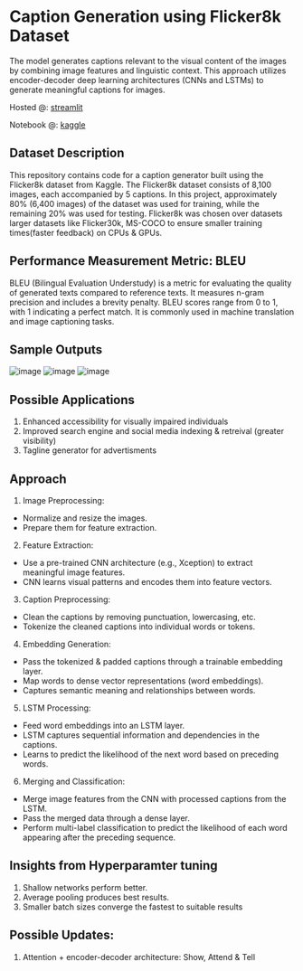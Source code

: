 # Caption Generation using Flicker8k Dataset
The model generates captions relevant to the visual content of the images by combining image features and linguistic context. This approach utilizes encoder-decoder deep learning architectures (CNNs and LSTMs) to generate meaningful captions for images.

Hosted @: [streamlit]()

Notebook @: [kaggle](https://www.kaggle.com/code/ashutoshpanigrahy/notebook0ecb3cce5b)

## Dataset Description
This repository contains code for a caption generator built using the Flicker8k dataset from Kaggle. The Flicker8k dataset consists of 8,100 images, each accompanied by 5 captions. In this project, approximately 80% (6,400 images) of the dataset was used for training, while the remaining 20% was used for testing. Flicker8k was chosen over datasets larger datasets like Flicker30k, MS-COCO to ensure smaller training times(faster feedback) on CPUs & GPUs.

## Performance Measurement Metric: BLEU
BLEU (Bilingual Evaluation Understudy) is a metric for evaluating the quality of generated texts compared to reference texts. It measures n-gram precision and includes a brevity penalty. BLEU scores range from 0 to 1, with 1 indicating a perfect match. It is commonly used in machine translation and image captioning tasks.

## Sample Outputs 
![image](https://github.com/Ash4dev/caption-generator/assets/77205433/46b42701-0b3b-4e6c-9f68-21c3e419b519)
![image](https://github.com/Ash4dev/caption-generator/assets/77205433/3965b13c-28b2-4fce-92ef-748a8503c4d7)
![image](https://github.com/Ash4dev/caption-generator/assets/77205433/dc6b8811-0b7a-4621-ac7d-e6b70061ba1c)

## Possible Applications 
1. Enhanced accessibility for visually impaired individuals
2. Improved search engine and social media indexing & retreival (greater visibility)
3. Tagline generator for advertisments

## Approach

1. Image Preprocessing:
  - Normalize and resize the images.
  - Prepare them for feature extraction.

2. Feature Extraction:
  - Use a pre-trained CNN architecture (e.g., Xception) to extract meaningful image features.
  - CNN learns visual patterns and encodes them into feature vectors.
  
3. Caption Preprocessing:
  - Clean the captions by removing punctuation, lowercasing, etc.
  - Tokenize the cleaned captions into individual words or tokens.

4. Embedding Generation:
  -  Pass the tokenized & padded captions through a trainable embedding layer.
  -  Map words to dense vector representations (word embeddings).
  - Captures semantic meaning and relationships between words.

5. LSTM Processing:
  - Feed word embeddings into an LSTM layer.
  - LSTM captures sequential information and dependencies in the captions.
  - Learns to predict the likelihood of the next word based on preceding words.

6. Merging and Classification:
  -  Merge image features from the CNN with processed captions from the LSTM.
  - Pass the merged data through a dense layer.
  - Perform multi-label classification to predict the likelihood of each word appearing after the preceding sequence.

## Insights from Hyperparamter tuning
1. Shallow networks perform better.
2. Average pooling produces best results.
3. Smaller batch sizes converge the fastest to suitable results

## Possible Updates:
1. Attention + encoder-decoder architecture: Show, Attend & Tell
